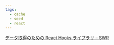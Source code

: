 ```yaml
---
tags:
  - cache
  - seed
  - react
---
```


[データ取得のための React Hooks ライブラリ – SWR](https://swr.vercel.app/ja)
